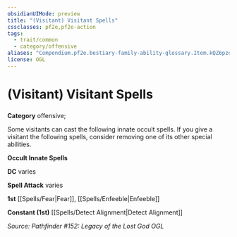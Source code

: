 ```yaml
---
obsidianUIMode: preview
title: "(Visitant) Visitant Spells"
cssclasses: pf2e,pf2e-action
tags:
  - trait/common
  - category/offensive
aliases: "Compendium.pf2e.bestiary-family-ability-glossary.Item.kQZ6pzdSn6FaxWF2"
license: OGL
---
```

# (Visitant) Visitant Spells

### 

**Category** offensive; 




Some visitants can cast the following innate occult spells. If you give a visitant the following spells, consider removing one of its other special abilities.

**Occult Innate Spells**

**DC** varies

**Spell Attack** varies

**1st** [[Spells/Fear|Fear]], [[Spells/Enfeeble|Enfeeble]]

**Constant (1st)** [[Spells/Detect Alignment|Detect Alignment]]

*Source: Pathfinder #152: Legacy of the Lost God*
*OGL*